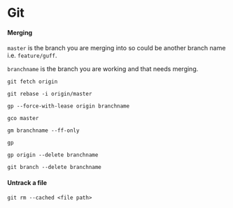 # Git

#### Merging
`master` is the branch you are merging into so could be another branch name i.e. `feature/guff`.

`branchname` is the branch you are working and that needs merging.
```
git fetch origin

git rebase -i origin/master

gp --force-with-lease origin branchname

gco master

gm branchname --ff-only

gp

gp origin --delete branchname

git branch --delete branchname

```

#### Untrack a file

`git rm --cached <file path>`

